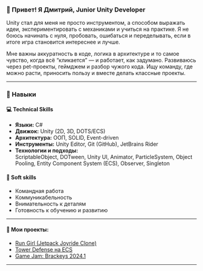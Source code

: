 ### 👋 Привет! Я Дмитрий, Junior Unity Developer

Unity стал для меня не просто инструментом, а способом выражать идеи, экспериментировать с механиками и учиться на практике. Я не боюсь начинать с нуля, пробовать, ошибаться и переделывать, если в итоге игра становится интереснее и лучше.

Мне важны аккуратность в коде, логика в архитектуре и то самое чувство, когда всё “кликается” — и работает, как задумано. Развиваюсь через pet-проекты, геймджем и разбор чужого кода. Ищу команду, где можно расти, приносить пользу и вместе делать классные проекты.

---

### 🧠 Навыки

#### 💻 Technical Skills

- **Языки:** C#
- **Движок:** Unity (2D, 3D, DOTS/ECS)
- **Архитектура:** ООП, SOLID, Event-driven
- **Инструменты:** Unity Editor, Git (GitHub), JetBrains Rider
- **Технологии и подходы:**  
  ScriptableObject, DOTween, Unity UI, Animator, ParticleSystem, Object Pooling, Entity Component System (ECS), Observer, Singleton

#### 🤝 Soft skills

- Командная работа  
- Коммуникабельность  
- Внимательность к деталям  
- Готовность к обучению и развитию

---

#### 📌 Мои проекты:
- [Run Girl (Jetpack Joyride Clone)](https://github.com/SweetJS64/unity-run-girl)  
- [Tower Defense на ECS](https://github.com/SweetJS64/untity-td-core)  
- [Game Jam: Brackeys 2024.1](https://itch.io/jam/brackeys-13/rate/3349683)

---





<!--
**SweetJS64/SweetJS64** is a ✨ _special_ ✨ repository because its `README.md` (this file) appears on your GitHub profile.

Here are some ideas to get you started:

- 🔭 I’m currently working on ...
- 🌱 I’m currently learning ...
- 👯 I’m looking to collaborate on ...
- 🤔 I’m looking for help with ...
- 💬 Ask me about ...
- 📫 How to reach me: ...
- 😄 Pronouns: ...
- ⚡ Fun fact: ...
-->

